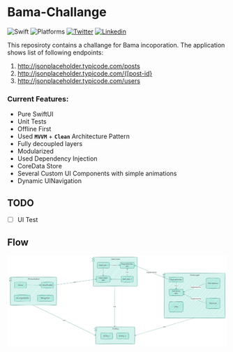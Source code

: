 # Bama-Challange

![Swift](https://img.shields.io/badge/Swift-5.8-Orange?style=flat-square)
![Platforms](https://img.shields.io/badge/Platforms-iOS_16.0-Green?style=flat-square)
[![Twitter](https://img.shields.io/badge/Twitter-@Vosough_k-blue.svg?style=flat-square)](https://twitter.com/vosough_k)
[![Linkedin](https://img.shields.io/badge/Linkedin-KiarashVosough-blue.svg?style=flat-square)](https://www.linkedin.com/in/kiarashvosough/)

This reposiroty contains a challange for Bama incoporation. The application shows list of following endpoints:

1. http://jsonplaceholder.typicode.com/posts
1. http://jsonplaceholder.typicode.com/{[post-id}
2. http://jsonplaceholder.typicode.com/users

### Current Features:

- Pure SwiftUI
- Unit Tests
- Offline First
- Used **`MVVM`** + **`Clean`** Architecture Pattern
- Fully decoupled layers
- Modularized
- Used Dependency Injection
- CoreData Store
- Several Custom UI Components with simple animations
- Dynamic UINavigation

## TODO
- [ ] UI Test

## Flow

![](https://github.com/kiarashvosough1999/Bama-Challange/blob/master/bama.jpg)
